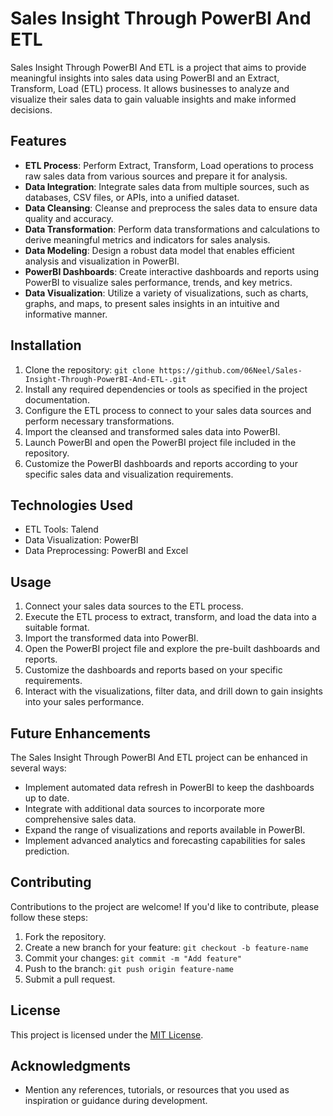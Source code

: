 # Sales Insight Through PowerBI And ETL

Sales Insight Through PowerBI And ETL is a project that aims to provide meaningful insights into sales data using PowerBI and an Extract, Transform, Load (ETL) process. It allows businesses to analyze and visualize their sales data to gain valuable insights and make informed decisions.

## Features

- **ETL Process**: Perform Extract, Transform, Load operations to process raw sales data from various sources and prepare it for analysis.
- **Data Integration**: Integrate sales data from multiple sources, such as databases, CSV files, or APIs, into a unified dataset.
- **Data Cleansing**: Cleanse and preprocess the sales data to ensure data quality and accuracy.
- **Data Transformation**: Perform data transformations and calculations to derive meaningful metrics and indicators for sales analysis.
- **Data Modeling**: Design a robust data model that enables efficient analysis and visualization in PowerBI.
- **PowerBI Dashboards**: Create interactive dashboards and reports using PowerBI to visualize sales performance, trends, and key metrics.
- **Data Visualization**: Utilize a variety of visualizations, such as charts, graphs, and maps, to present sales insights in an intuitive and informative manner.

## Installation

1. Clone the repository: `git clone https://github.com/06Neel/Sales-Insight-Through-PowerBI-And-ETL-.git`
2. Install any required dependencies or tools as specified in the project documentation.
3. Configure the ETL process to connect to your sales data sources and perform necessary transformations.
4. Import the cleansed and transformed sales data into PowerBI.
5. Launch PowerBI and open the PowerBI project file included in the repository.
6. Customize the PowerBI dashboards and reports according to your specific sales data and visualization requirements.

## Technologies Used

- ETL Tools: Talend
- Data Visualization: PowerBI
- Data Preprocessing: PowerBI and Excel

## Usage

1. Connect your sales data sources to the ETL process.
2. Execute the ETL process to extract, transform, and load the data into a suitable format.
3. Import the transformed data into PowerBI.
4. Open the PowerBI project file and explore the pre-built dashboards and reports.
5. Customize the dashboards and reports based on your specific requirements.
6. Interact with the visualizations, filter data, and drill down to gain insights into your sales performance.

## Future Enhancements

The Sales Insight Through PowerBI And ETL project can be enhanced in several ways:

- Implement automated data refresh in PowerBI to keep the dashboards up to date.
- Integrate with additional data sources to incorporate more comprehensive sales data.
- Expand the range of visualizations and reports available in PowerBI.
- Implement advanced analytics and forecasting capabilities for sales prediction.

## Contributing

Contributions to the project are welcome! If you'd like to contribute, please follow these steps:
1. Fork the repository.
2. Create a new branch for your feature: `git checkout -b feature-name`
3. Commit your changes: `git commit -m "Add feature"`
4. Push to the branch: `git push origin feature-name`
5. Submit a pull request.

## License

This project is licensed under the [MIT License](LICENSE).

## Acknowledgments

- Mention any references, tutorials, or resources that you used as inspiration or guidance during development.
